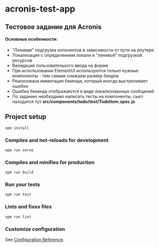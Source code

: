 # acronis-test-app

## Тестовое задание для Acronis

#### Основные особенности:

*   "Ленивая" подгрузка копонентов в зависимости от пути на роутере
*   Локализация с определением локали и "ленивой" подгрузкой ресурсов
*   Валидация пользователького ввода на форме
*   При использовании ElementUI используются только нужные компоненты - тем самым снижаем размер бандла
*   Реализована иммитация бекенда, который иногда выстреливает ошибки
*   Ошибки бекенда отображаются в виде локализованных сообщений
*   По заданию необходимо написать тесты на компоненты: сьют находится тут **src/components/todo/test/TodoItem.spec.js**

## Project setup
```
npm install
```

### Compiles and hot-reloads for development
```
npm run serve
```

### Compiles and minifies for production
```
npm run build
```

### Run your tests
```
npm run test
```

### Lints and fixes files
```
npm run lint
```

### Customize configuration
See [Configuration Reference](https://cli.vuejs.org/config/).
